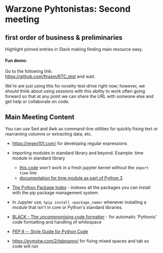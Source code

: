 # Warzone Pyhtonistas: Second meeting

## first order of business & preliminaries

Highlight pinned entries in Slack making finding main resource easy.


#### Fun demo:

Go to the following link:  
https://github.com/firasm/RTC_test and wait.

We're are just using this for novelty test-drive right now; however, we should think about using sessions with this ability to work often going forward so that at any point we can share the URL with someone else and get help or collaborate on code.

## Main Meeting Content

You can use Sed and Awk as command-line utilities for quickly fixing text or rearraniing columns or extracting data, etc.

- https://regex101.com/ for developing regular expressions

- importing modules in standard library and beyond. Example: time module in standard library
    - [this code](https://gist.github.com/fomightez/b012e51ebef6ec58c1515df3ee0c850a) won't work in a fresh jupyter kernel without the `import time` line
    - [documentation for time module as part of Python 3](https://docs.python.org/3/library/time.html?highlight=time#module-time)

- [The Python Package Index](https://pypi.org/) - indexes all the packages you can install with the pip package management system.

- In Jupyter use, `%pip install <package_name>` whenever installing a module that isn't in core or Python's standard libraries.

- [BLACK - The uncompromising code formatter](https://black.readthedocs.io/en/stable/) - for automatic 'Pythonic' code formatting and handling of whitespace
- [PEP 8 -- Style Guide for Python Code](https://www.python.org/dev/peps/pep-0008/)

- https://pymotw.com/2/tabnanny/ for fixing mixed spaces and tab so code will run
